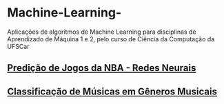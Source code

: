 # Machine-Learning-
Aplicações de algoritmos de Machine Learning para disciplinas de Aprendizado de Máquina 1 e 2, pelo curso de Ciência da Computação da UFSCar


## [Predição de Jogos da NBA - Redes Neurais](https://github.com/enio-martinelli/Machine-Learning-/tree/Predi%C3%A7%C3%A3o_Jogos_NBA_Redes_Neurais)
## [Classificação de Músicas em Gêneros Musicais](https://github.com/enio-martinelli/Machine-Learning-/tree/Classifica%C3%A7%C3%A3o_Musicas_Label_Propagation)
